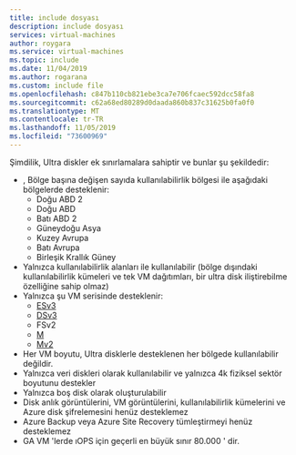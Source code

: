 ```yaml
---
title: include dosyası
description: include dosyası
services: virtual-machines
author: roygara
ms.service: virtual-machines
ms.topic: include
ms.date: 11/04/2019
ms.author: rogarana
ms.custom: include file
ms.openlocfilehash: c847b110cb821ebe3ca7e706fcaec592dcc58fa8
ms.sourcegitcommit: c62a68ed80289d0daada860b837c31625b0fa0f0
ms.translationtype: MT
ms.contentlocale: tr-TR
ms.lasthandoff: 11/05/2019
ms.locfileid: "73600969"
---
```

Şimdilik, Ultra diskler ek sınırlamalara sahiptir ve bunlar şu şekildedir:

- , Bölge başına değişen sayıda kullanılabilirlik bölgesi ile aşağıdaki bölgelerde desteklenir:
    - Doğu ABD 2
    - Doğu ABD
    - Batı ABD 2
    - Güneydoğu Asya
    - Kuzey Avrupa
    - Batı Avrupa
    - Birleşik Krallık Güney 
- Yalnızca kullanılabilirlik alanları ile kullanılabilir (bölge dışındaki kullanılabilirlik kümeleri ve tek VM dağıtımları, bir ultra disk iliştirebilme özelliğine sahip olmaz)
- Yalnızca şu VM serisinde desteklenir:
    - [ESv3](https://azure.microsoft.com/blog/introducing-the-new-dv3-and-ev3-vm-sizes/)
    - [DSv3](https://azure.microsoft.com/blog/introducing-the-new-dv3-and-ev3-vm-sizes/)
    - FSv2
    - [M](../articles/virtual-machines/workloads/sap/hana-vm-operations-storage.md)
    - [Mv2](../articles/virtual-machines/workloads/sap/hana-vm-operations-storage.md)
- Her VM boyutu, Ultra disklerle desteklenen her bölgede kullanılabilir değildir.
- Yalnızca veri diskleri olarak kullanılabilir ve yalnızca 4k fiziksel sektör boyutunu destekler  
- Yalnızca boş disk olarak oluşturulabilir  
- Disk anlık görüntülerini, VM görüntülerini, kullanılabilirlik kümelerini ve Azure disk şifrelemesini henüz desteklemez
- Azure Backup veya Azure Site Recovery tümleştirmeyi henüz desteklemez
- GA VM 'lerde ıOPS için geçerli en büyük sınır 80.000 ' dir.
